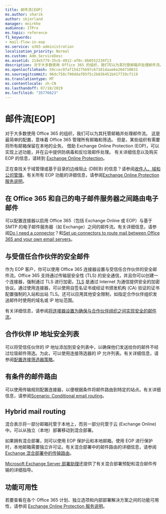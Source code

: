 ```yaml
---
title: 邮件流[EOP]
ms.author: sharik
author: skjerland
manager: mnirkhe
audience: ITPro
ms.topic: reference
f1_keywords:
- mail-flow-in-eop
ms.service: o365-administration
localization_priority: Normal
ms.custom: Adm_ServiceDesc
ms.assetid: 214e5779-35c6-4912-af0c-8b0552239f13
description: 对于大多数使用 Office 365 的组织，我们可以为其托管邮箱并处理邮件流。 这是最简单的配置，意味着 Office 365 管理所有邮箱和筛选。 但是，某些组织有需要将所有邮箱保留在本地的业务。 借助 Exchange Online Protection (EOP)，可以实现上述功能，并在云中提供防病毒和反垃圾邮件处理。 有关详细信息以及购买 EOP 的信息，请转到 Exchange Online Protection。
ms.openlocfilehash: 59ccec07af154275697c671014aae6e204710031
ms.sourcegitcommit: 96dc758c790ddaf05f5c2b836451b417729cf119
ms.translationtype: MT
ms.contentlocale: zh-CN
ms.lasthandoff: 07/18/2019
ms.locfileid: "35776623"
---
```

# <a name="mail-floweop"></a>邮件流[EOP]

对于大多数使用 Office 365 的组织，我们可以为其托管邮箱并处理邮件流。 这是最简单的配置，意味着 Office 365 管理所有邮箱和筛选。 但是，某些组织有需要将所有邮箱保留在本地的业务。 借助 Exchange Online Protection (EOP)，可以实现上述功能，并在云中提供防病毒和反垃圾邮件处理。 有关详细信息以及购买 EOP 的信息，请转到 [Exchange Online Protection](https://products.office.com/en-us/exchange/exchange-email-security-spam-protection)。
  
正在查找关于域管理或基于目录的边缘阻止 (DBEB) 的信息？请参阅[收件人、域和公司管理](recipient-domain-and-company-management.md)。有关所有 EOP 功能的详细信息，请参阅[Exchange Online Protection 服务说明](exchange-online-protection-service-description.md)。
  
## <a name="routing-email-between-office-365-and-your-own-email-servers"></a>在 Office 365 和自己的电子邮件服务器之间路由电子邮件
<a name="BKMK_outboundmailrouting"> </a>

可以配置连接器以启用 Office 365（包括 Exchange Online 或 EOP）与基于 SMTP 的电子邮件服务器（如 Exchange）之间的邮件流。有关详细信息，请参阅[Do I need a connector](http://technet.microsoft.com/library/16731ae9-c909-49dd-bffc-a46e6151fc29.aspx)？和[Set up connectors to route mail between Office 365 and your own email servers](http://technet.microsoft.com/library/2e93fd60-a5ef-4e64-8e62-2b862b2d1033.aspx)。
  
## <a name="secure-messaging-with-a-trusted-partner"></a>与受信任合作伙伴的安全邮件
<a name="BKMK_securemessagingwithatrustedpartner"> </a>

作为 EOP 客户，你可以使用 Office 365 连接器设置与受信任合作伙伴的安全邮件流。Office 365 支持通过传输层安全性 (TLS) 的安全通信，并且你可以创建一个连接器，强制通过 TLS 进行加密。[TLS](https://technet.microsoft.com/en-us/library/mt163898.aspx) 是通过 Internet 为通信提供安全的加密协议。通过使用连接器，可以使用自签名证书或经证书颁发机构 (CA) 验证的证书配置强制的入站和出站 TLS。还可以应用其他安全限制，如指定合作伙伴组织发送邮件时使用的域名或 IP 地址范围。 
  
有关详细信息，请参阅[将连接器设置为确保与合作伙伴组织之间实现安全的邮件流](https://technet.microsoft.com/en-us/library/dn751021%28v=exchg.150%29.aspx)。
  
## <a name="safe-listing-a-partners-ip-address"></a>合作伙伴 IP 地址安全列表
<a name="BKMK_safelistingapartnersipaddress"> </a>

可以将受信任伙伴的 IP 地址添加到安全列表中，以确保他们发送给你的邮件不经过垃圾邮件筛选。为此，可以使用连接筛选器的 IP 允许列表。有关详细信息，请参阅[配置连接筛选器策略](https://go.microsoft.com/fwlink/p/?LinkID=287108)。
  
## <a name="conditional-mail-routing"></a>有条件的邮件路由
<a name="BKMK_conditionalmailrouting"> </a>

可以使用传输规则配置连接器，以便根据条件将邮件路由到特定的站点。有关详细信息，请参阅[Scenario: Conditional email routing](http://technet.microsoft.com/library/82d105e2-e955-4e03-99c3-3314a5d21a4c.aspx)。
  
## <a name="hybrid-mail-routing"></a>Hybrid mail routing
<a name="BKMK_hybridmailrouting"> </a>

混合表示将一部分邮箱托管于本地上，而另一部分托管于云 (Exchange Online) 中。可以从独立（本地）部署移动到混合部署。
  
如果拥有混合部署，则可以使用 EOP 保护云和本地邮箱。使用 EOP 进行保护时，本地邮箱需要独立许可证。有关混合部署中的邮件路由的详细信息，请参阅 [Exchange 混合部署中的传输路由](https://go.microsoft.com/fwlink/p/?LinkId=271757)。
  
[Microsoft Exchange Server 部署助理](https://go.microsoft.com/fwlink/p/?LinkId=287036)还提供了有关混合部署预配和混合邮件传输的详细指导。 
  
## <a name="feature-availability"></a>功能可用性
<a name="BKMK_hybridmailrouting"> </a>

若要查看在各个 Office 365 计划、独立选项和内部部署解决方案之间的功能可用性，请参阅 [Exchange Online Protection 服务说明](exchange-online-protection-service-description.md)。
  

